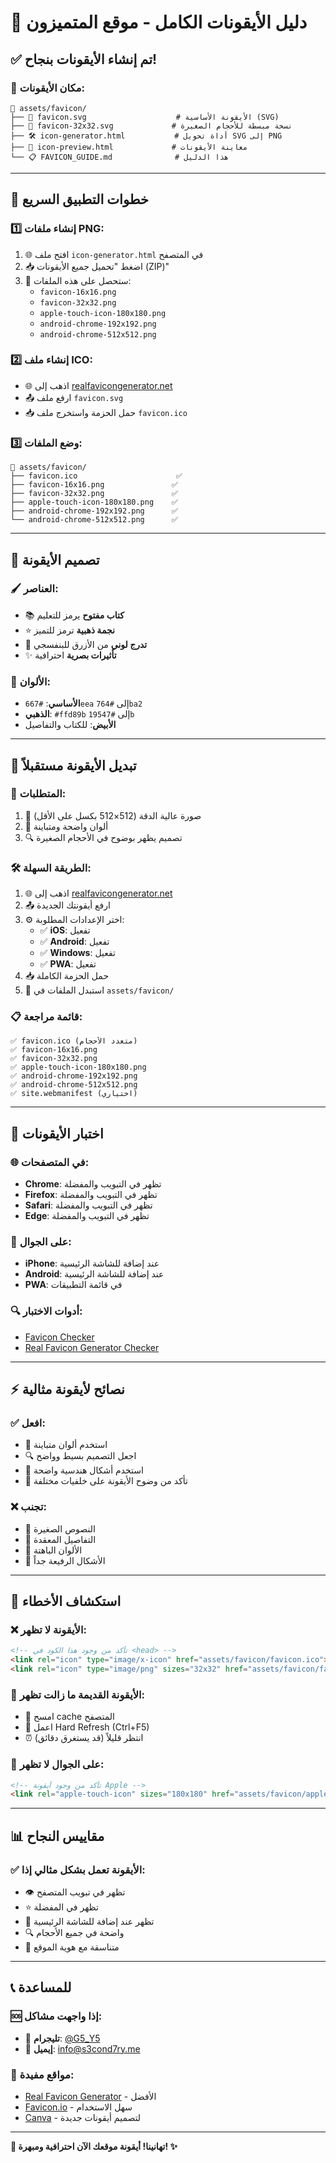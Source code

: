 # 🎨 دليل الأيقونات الكامل - موقع المتميزون

## ✅ تم إنشاء الأيقونات بنجاح!

### 📍 **مكان الأيقونات:**
```
📂 assets/favicon/
├── 🎨 favicon.svg                    # الأيقونة الأساسية (SVG)
├── 🎨 favicon-32x32.svg             # نسخة مبسطة للأحجام الصغيرة
├── 🛠️ icon-generator.html           # أداة تحويل SVG إلى PNG
├── 👀 icon-preview.html             # معاينة الأيقونات
└── 📋 FAVICON_GUIDE.md              # هذا الدليل
```

---

## 🚀 خطوات التطبيق السريع

### 1️⃣ **إنشاء ملفات PNG:**
1. 🌐 افتح ملف `icon-generator.html` في المتصفح
2. 📥 اضغط "تحميل جميع الأيقونات (ZIP)"
3. 📁 ستحصل على هذه الملفات:
   - `favicon-16x16.png`
   - `favicon-32x32.png`
   - `apple-touch-icon-180x180.png`
   - `android-chrome-192x192.png`
   - `android-chrome-512x512.png`

### 2️⃣ **إنشاء ملف ICO:**
- 🌐 اذهب إلى [realfavicongenerator.net](https://realfavicongenerator.net/)
- 📤 ارفع ملف `favicon.svg`
- 📥 حمل الحزمة واستخرج ملف `favicon.ico`

### 3️⃣ **وضع الملفات:**
```
📂 assets/favicon/
├── favicon.ico                      ✅
├── favicon-16x16.png               ✅
├── favicon-32x32.png               ✅
├── apple-touch-icon-180x180.png    ✅
├── android-chrome-192x192.png      ✅
└── android-chrome-512x512.png      ✅
```

---

## 🎨 تصميم الأيقونة

### 🖌️ **العناصر:**
- 📚 **كتاب مفتوح** يرمز للتعليم
- ⭐ **نجمة ذهبية** ترمز للتميز
- 🌈 **تدرج لوني** من الأزرق للبنفسجي
- ✨ **تأثيرات بصرية** احترافية

### 🎯 **الألوان:**
- **الأساسي**: `#667eea` إلى `#764ba2`
- **الذهبي**: `#ffd89b` إلى `#19547b`
- **الأبيض**: للكتاب والتفاصيل

---

## 🔄 تبديل الأيقونة مستقبلاً

### 📐 **المتطلبات:**
1. 🎨 صورة عالية الدقة (512×512 بكسل على الأقل)
2. 🌈 ألوان واضحة ومتباينة
3. 🔍 تصميم يظهر بوضوح في الأحجام الصغيرة

### 🛠️ **الطريقة السهلة:**
1. 🌐 اذهب إلى [realfavicongenerator.net](https://realfavicongenerator.net/)
2. 📤 ارفع أيقونتك الجديدة
3. ⚙️ اختر الإعدادات المطلوبة:
   - ✅ **iOS**: تفعيل
   - ✅ **Android**: تفعيل
   - ✅ **Windows**: تفعيل
   - ✅ **PWA**: تفعيل
4. 📥 حمل الحزمة الكاملة
5. 📁 استبدل الملفات في `assets/favicon/`

### 📋 **قائمة مراجعة:**
```
✅ favicon.ico (متعدد الأحجام)
✅ favicon-16x16.png
✅ favicon-32x32.png  
✅ apple-touch-icon-180x180.png
✅ android-chrome-192x192.png
✅ android-chrome-512x512.png
✅ site.webmanifest (اختياري)
```

---

## 📱 اختبار الأيقونات

### 🌐 **في المتصفحات:**
- **Chrome**: تظهر في التبويب والمفضلة
- **Firefox**: تظهر في التبويب والمفضلة
- **Safari**: تظهر في التبويب والمفضلة
- **Edge**: تظهر في التبويب والمفضلة

### 📱 **على الجوال:**
- **iPhone**: عند إضافة للشاشة الرئيسية
- **Android**: عند إضافة للشاشة الرئيسية
- **PWA**: في قائمة التطبيقات

### 🔍 **أدوات الاختبار:**
- [Favicon Checker](https://www.seoptimer.com/favicon-checker)
- [Real Favicon Generator Checker](https://realfavicongenerator.net/favicon_checker)

---

## ⚡ نصائح لأيقونة مثالية

### ✅ **افعل:**
- 🎨 استخدم ألوان متباينة
- 🔍 اجعل التصميم بسيط وواضح
- 📏 استخدم أشكال هندسية واضحة
- 🌈 تأكد من وضوح الأيقونة على خلفيات مختلفة

### ❌ **تجنب:**
- 📝 النصوص الصغيرة
- 🔀 التفاصيل المعقدة
- 🎨 الألوان الباهتة
- 📐 الأشكال الرفيعة جداً

---

## 🔧 استكشاف الأخطاء

### ❌ **الأيقونة لا تظهر:**
```html
<!-- تأكد من وجود هذا الكود في <head> -->
<link rel="icon" type="image/x-icon" href="assets/favicon/favicon.ico">
<link rel="icon" type="image/png" sizes="32x32" href="assets/favicon/favicon-32x32.png">
```

### 🔄 **الأيقونة القديمة ما زالت تظهر:**
- 🧹 امسح cache المتصفح
- 🔄 اعمل Hard Refresh (Ctrl+F5)
- ⏰ انتظر قليلاً (قد يستغرق دقائق)

### 📱 **على الجوال لا تظهر:**
```html
<!-- تأكد من وجود أيقونة Apple -->
<link rel="apple-touch-icon" sizes="180x180" href="assets/favicon/apple-touch-icon-180x180.png">
```

---

## 📊 مقاييس النجاح

### ✅ **الأيقونة تعمل بشكل مثالي إذا:**
- 👁️ تظهر في تبويب المتصفح
- ⭐ تظهر في المفضلة
- 📱 تظهر عند إضافة للشاشة الرئيسية
- 🔍 واضحة في جميع الأحجام
- 🌈 متناسقة مع هوية الموقع

---

## 📞 للمساعدة

### 🆘 **إذا واجهت مشاكل:**
- 💬 **تليجرام**: [@G5_Y5](https://t.me/G5_Y5)
- 📧 **إيميل**: info@s3cond7ry.me

### 🔗 **مواقع مفيدة:**
- [Real Favicon Generator](https://realfavicongenerator.net/) - الأفضل
- [Favicon.io](https://favicon.io/) - سهل الاستخدام
- [Canva](https://canva.com/) - لتصميم أيقونات جديدة

---

**🎉 تهانينا! أيقونة موقعك الآن احترافية ومبهرة! ✨**